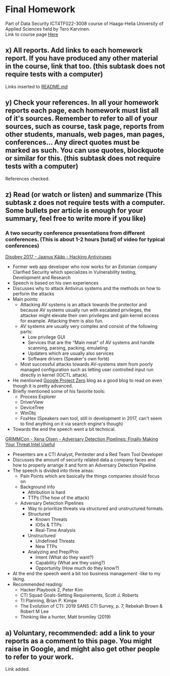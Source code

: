 # Final Homework

Part of Data Security ICT4TF022-3008 course of Haaga-Helia University of Applied Sciences held by Tero Karvinen.  
Link to course page [Here](https://terokarvinen.com/2021/data-security-2022p3-ict4tf022-3008/)
  

##  x) All reports. Add links to each homework report. If you have produced any other material in the course, link that too. (this subtask does not require tests with a computer)

Links inserted to [README.md](../README.md)  
  
## y) Check your references. In all your homework reports each page, each homework must list all of it's sources. Remember to refer to all of your sources, such as course, task page, reports from other students, manuals, web pages, man pages, conferences... Any direct quotes must be marked as such. You can use quotes, blockquote or similar for this. (this subtask does not require tests with a computer)
  
References checked. 

## z) Read (or watch or listen) and summarize (This subtask z does not require tests with a computer. Some bullets per article is enough for your summary, feel free to write more if you like)  
  
### A two security conference presentations from different conferences. (This is about 1-2 hours \[total\] of video for typical conferences)  

[Disobey 2017 - Jaanus Kääp - Hacking Antiviruses](https://www.youtube.com/watch?v=YHbDB9CPz1w )
  
* Former web app developer who now works for an Estonian company Clarified Security which specializes in Vulnerability testing, Development and Research 
* Speech is based on his own experiences  
* Discusses why to attack Antivirus systems and the methods on how to perform the attacks  
* Main points:  
    - Attacking AV systems is an attack towards the protector and because AV systems usually run with escalated privileges, the attacker might elevate their own privileges and gain kernel access for example. Attacking them is also fun.  
    - AV systems are usually very complex and consist of the following parts:  
        + Low privilege GUI
        + Services that are the "Main meat" of AV systems and handle scanning, parsing, packing, emulating
        + Updaters which are usually also services 
        + Software drivers (Speaker's own fortè)
    - Most successful attacks towards AV-systems stem from poorly managed configuration such as letting user controlled input run directly in kernel (IOCTL attack).
* He mentioned [Google Project Zero](https://googleprojectzero.blogspot.com/) blog as a good blog to read on  even though it is pretty advanced.
* Briefly mentioned some of his favorite tools:
    - Process Explorer
    - DriverView
    - DeviceTree
    - WinObj
    - FoxHex (Speakers own tool, still in development in 2017, can't seem to find anything on it via search engine's though)
* Towards the end the speech went a bit technical.   
  
[GRIMMCon - Xena Olsen - Adversary Detection Pipelines: Finally Making Your Threat Intel Useful](https://www.youtube.com/watch?v=qJMwwvdkKOM)  

* Presenters are a CTI Analyst, Pentester and a Red Team Tool Developer
* Discusses the amount of security related data a company faces and how to properly arrange it and form an Adversary Detection Pipeline.  
* The speech is divided into three areas:
    - Pain Points which are basically the things companies should focus on
    - Background info
        + Attribution is hard
        + TTPs (The how of the attack)
    - Adversary Detection Pipelines
        + Way to prioritize threats via structured and unstructured formats.
        + Structured 
            * Known Threats
            * IOSs & TTPs
            * Real-Time Analysis
        + Unstructured
            * Undefined Threats
            * New TTPs
        + Analyzing and Prep/Prio
            * Intent (What do they want?) 
            * Capability (What are they using?)
            * Opportunity (How much do they know?)
* At the end the speech went a bit too business management -like to my liking.
* Recommended reading:
    * Hacker Playbook 2, Peter Kim
    * CTI Squad Goals-Setting Requirements, Scott J. Roberts
    * TI Planning, Brian P. Kimpe
    * The Evolution of CTI: 2019 SANS CTI Survey, p. 7, Rebekah Brown & Robert M Lee
    * Thinking like a hunter, Matt bromiley (2019)

## a) Voluntary, recommended: add a link to your reports as a comment to this page. You might raise in Google, and might also get other people to refer to your work.

Link added.